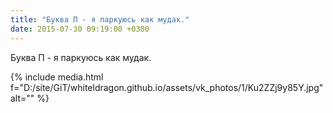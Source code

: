 ```yaml
---
title: "Буква П - я паркуюсь как мудак."
date: 2015-07-30 09:19:00 +0300
---
```


Буква П - я паркуюсь как мудак.

{% include media.html f="D:/site/GiT/whiteldragon.github.io/assets/vk_photos/1/Ku2ZZj9y85Y.jpg" alt="" %}
